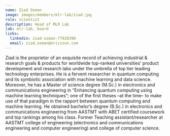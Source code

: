 ```yaml
---
name: Ziad Osman
image: images/members/mlr-lab/ziad.jpg
role: scientist
description: Head of MLR Lab
lab: mlr-lab, board
links:
  linkedin: ziad-osman-77920398
  email: ziad.osman@ericsson.com
---
```


Ziad is the proprietor of an exquisite record of achieving industrial & research goals & products for worldwide top-ranked universities’ product development and research labs under the umbrella of top tier leading technology enterprises.
He is a fervent researcher in quantum computing and its symbiotic association with machine learning and data science.
Moreover, he has a Master of science degree (M.Sc.) in electronics and communications engineering in “Enhancing quantum computing using machine learning techniques”; one of the first theses –at the time- to make use of that paradigm in the rapport between quantum computing and machine learning.
He obtained bachelor’s degree (B.Sc.) in electronics and communications engineering from AASTMT with ABET certified coursework and top rankings among his class. Former Teaching assistant/researcher at AASTMT college of engineering (electronics and communications engineering and computer engineering) and college of computer science.
